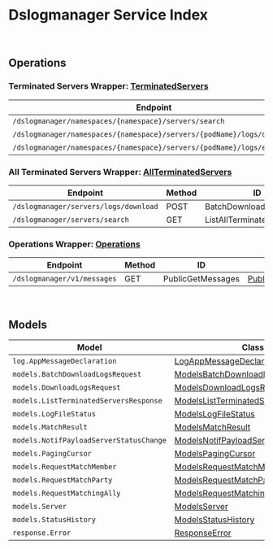 # Dslogmanager Service Index

&nbsp;  

## Operations

### Terminated Servers Wrapper:  [TerminatedServers](../src/main/java/net/accelbyte/sdk/api/dslogmanager/wrappers/TerminatedServers.java)
| Endpoint | Method | ID | Class |
|---|---|---|---|
| `/dslogmanager/namespaces/{namespace}/servers/search` | GET | ListTerminatedServers | [ListTerminatedServers](../src/main/java/net/accelbyte/sdk/api/dslogmanager/operations/terminated_servers/ListTerminatedServers.java) |
| `/dslogmanager/namespaces/{namespace}/servers/{podName}/logs/download` | GET | DownloadServerLogs | [DownloadServerLogs](../src/main/java/net/accelbyte/sdk/api/dslogmanager/operations/terminated_servers/DownloadServerLogs.java) |
| `/dslogmanager/namespaces/{namespace}/servers/{podName}/logs/exists` | GET | CheckServerLogs | [CheckServerLogs](../src/main/java/net/accelbyte/sdk/api/dslogmanager/operations/terminated_servers/CheckServerLogs.java) |

### All Terminated Servers Wrapper:  [AllTerminatedServers](../src/main/java/net/accelbyte/sdk/api/dslogmanager/wrappers/AllTerminatedServers.java)
| Endpoint | Method | ID | Class |
|---|---|---|---|
| `/dslogmanager/servers/logs/download` | POST | BatchDownloadServerLogs | [BatchDownloadServerLogs](../src/main/java/net/accelbyte/sdk/api/dslogmanager/operations/all_terminated_servers/BatchDownloadServerLogs.java) |
| `/dslogmanager/servers/search` | GET | ListAllTerminatedServers | [ListAllTerminatedServers](../src/main/java/net/accelbyte/sdk/api/dslogmanager/operations/all_terminated_servers/ListAllTerminatedServers.java) |

### Operations Wrapper:  [Operations](../src/main/java/net/accelbyte/sdk/api/dslogmanager/wrappers/Operations.java)
| Endpoint | Method | ID | Class |
|---|---|---|---|
| `/dslogmanager/v1/messages` | GET | PublicGetMessages | [PublicGetMessages](../src/main/java/net/accelbyte/sdk/api/dslogmanager/operations/operations/PublicGetMessages.java) |


&nbsp;  

## Models

| Model | Class |
|---|---|
| `log.AppMessageDeclaration` | [LogAppMessageDeclaration](../src/main/java/net/accelbyte/sdk/api/dslogmanager/models/LogAppMessageDeclaration.java) |
| `models.BatchDownloadLogsRequest` | [ModelsBatchDownloadLogsRequest](../src/main/java/net/accelbyte/sdk/api/dslogmanager/models/ModelsBatchDownloadLogsRequest.java) |
| `models.DownloadLogsRequest` | [ModelsDownloadLogsRequest](../src/main/java/net/accelbyte/sdk/api/dslogmanager/models/ModelsDownloadLogsRequest.java) |
| `models.ListTerminatedServersResponse` | [ModelsListTerminatedServersResponse](../src/main/java/net/accelbyte/sdk/api/dslogmanager/models/ModelsListTerminatedServersResponse.java) |
| `models.LogFileStatus` | [ModelsLogFileStatus](../src/main/java/net/accelbyte/sdk/api/dslogmanager/models/ModelsLogFileStatus.java) |
| `models.MatchResult` | [ModelsMatchResult](../src/main/java/net/accelbyte/sdk/api/dslogmanager/models/ModelsMatchResult.java) |
| `models.NotifPayloadServerStatusChange` | [ModelsNotifPayloadServerStatusChange](../src/main/java/net/accelbyte/sdk/api/dslogmanager/models/ModelsNotifPayloadServerStatusChange.java) |
| `models.PagingCursor` | [ModelsPagingCursor](../src/main/java/net/accelbyte/sdk/api/dslogmanager/models/ModelsPagingCursor.java) |
| `models.RequestMatchMember` | [ModelsRequestMatchMember](../src/main/java/net/accelbyte/sdk/api/dslogmanager/models/ModelsRequestMatchMember.java) |
| `models.RequestMatchParty` | [ModelsRequestMatchParty](../src/main/java/net/accelbyte/sdk/api/dslogmanager/models/ModelsRequestMatchParty.java) |
| `models.RequestMatchingAlly` | [ModelsRequestMatchingAlly](../src/main/java/net/accelbyte/sdk/api/dslogmanager/models/ModelsRequestMatchingAlly.java) |
| `models.Server` | [ModelsServer](../src/main/java/net/accelbyte/sdk/api/dslogmanager/models/ModelsServer.java) |
| `models.StatusHistory` | [ModelsStatusHistory](../src/main/java/net/accelbyte/sdk/api/dslogmanager/models/ModelsStatusHistory.java) |
| `response.Error` | [ResponseError](../src/main/java/net/accelbyte/sdk/api/dslogmanager/models/ResponseError.java) |
